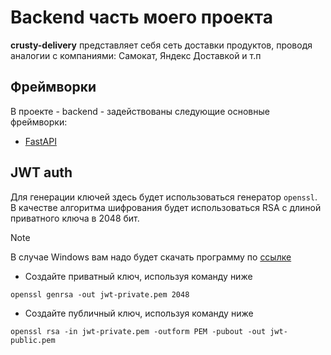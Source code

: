 # Backend часть моего проекта

<b>crusty-delivery</b> представляет себя сеть доставки продуктов, проводя аналогии с компаниями: Самокат, Яндекс Доставкой и т.п

## Фреймворки

В проекте - backend - задействованы следующие основные фреймворки:
- [FastAPI]()


## JWT auth

Для генерации ключей здесь будет использоваться генератор `openssl`.
В качестве алгоритма шифрования будет использоваться RSA c длиной приватного ключа в 2048 бит. 

> [!NOTE]
> В случае Windows вам надо будет скачать программу по [ссылке](https://slproweb.com/products/Win32OpenSSL.html)

- Создайте приватный ключ, используя команду ниже

```shell
openssl genrsa -out jwt-private.pem 2048
```

- Создайте публичный ключ, используя команду ниже

```shell
openssl rsa -in jwt-private.pem -outform PEM -pubout -out jwt-public.pem 
```
